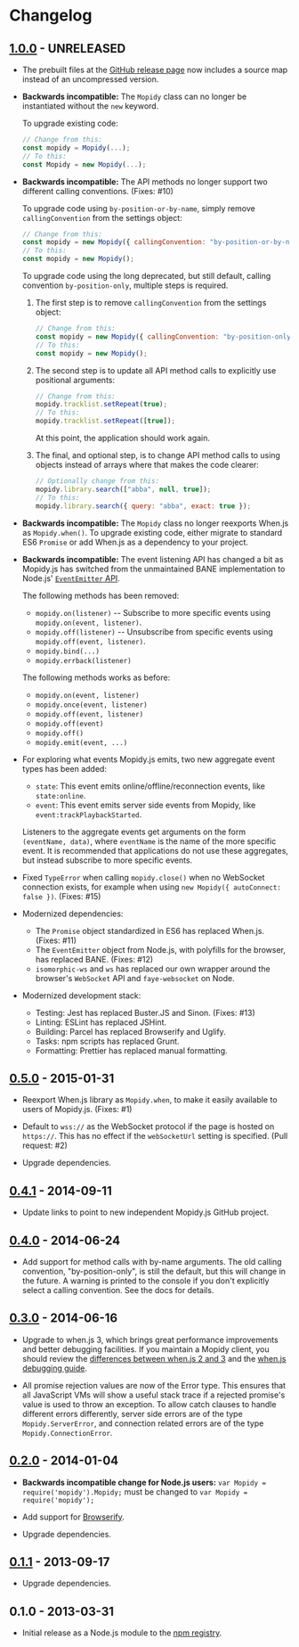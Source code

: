 # Changelog

## [1.0.0] - UNRELEASED

- The prebuilt files at the
  [GitHub release page](https://github.com/mopidy/mopidy.js/releases)
  now includes a source map instead of an uncompressed version.

- **Backwards incompatible:** The `Mopidy` class can no longer be instantiated
  without the `new` keyword.

  To upgrade existing code:

  ```js
  // Change from this:
  const mopidy = Mopidy(...);
  // To this:
  const Mopidy = new Mopidy(...);
  ```

- **Backwards incompatible:** The API methods no longer support two different
  calling conventions. (Fixes: #10)

  To upgrade code using `by-position-or-by-name`, simply remove
  `callingConvention` from the settings object:

  ```js
  // Change from this:
  const mopidy = new Mopidy({ callingConvention: "by-position-or-by-name" });
  // To this:
  const mopidy = new Mopidy();
  ```

  To upgrade code using the long deprecated, but still default, calling
  convention `by-position-only`, multiple steps is required.

  1.  The first step is to remove `callingConvention` from the settings object:

      ```js
      // Change from this:
      const mopidy = new Mopidy({ callingConvention: "by-position-only" });
      // To this:
      const mopidy = new Mopidy();
      ```

  2.  The second step is to update all API method calls to explicitly use
      positional arguments:

      ```js
      // Change from this:
      mopidy.tracklist.setRepeat(true);
      // To this:
      mopidy.tracklist.setRepeat([true]);
      ```

      At this point, the application should work again.

  3.  The final, and optional step, is to change API method calls to using objects
      instead of arrays where that makes the code clearer:

      ```js
      // Optionally change from this:
      mopidy.library.search(["abba", null, true]);
      // To this:
      mopidy.library.search({ query: "abba", exact: true });
      ```

- **Backwards incompatible:** The `Mopidy` class no longer reexports When.js
  as `Mopidy.when()`. To upgrade existing code, either migrate to standard
  ES6 `Promise` or add When.js as a dependency to your project.

- **Backwards incompatible:** The event listening API has changed a bit as
  Mopidy.js has switched from the unmaintained BANE implementation to Node.js'
  [`EventEmitter` API](https://nodejs.org/api/events.html).

  The following methods has been removed:

  - `mopidy.on(listener)` --
    Subscribe to more specific events using `mopidy.on(event, listener)`.
  - `mopidy.off(listener)` --
    Unsubscribe from specific events using `mopidy.off(event, listener)`.
  - `mopidy.bind(...)`
  - `mopidy.errback(listener)`

  The following methods works as before:

  - `mopidy.on(event, listener)`
  - `mopidy.once(event, listener)`
  - `mopidy.off(event, listener)`
  - `mopidy.off(event)`
  - `mopidy.off()`
  - `mopidy.emit(event, ...)`

- For exploring what events Mopidy.js emits, two new aggregate event types
  has been added:

  - `state`: This event emits online/offline/reconnection events,
    like `state:online`.
  - `event`: This event emits server side events from Mopidy,
    like `event:trackPlaybackStarted`.

  Listeners to the aggregate events get arguments on the form
  `(eventName, data)`, where `eventName` is the name of the more specific
  event. It is recommended that applications do not use these aggregates, but
  instead subscribe to more specific events.

- Fixed `TypeError` when calling `mopidy.close()` when no WebSocket connection
  exists, for example when using `new Mopidy({ autoConnect: false })`.
  (Fixes: #15)

- Modernized dependencies:

  - The `Promise` object standardized in ES6 has replaced When.js. (Fixes: #11)
  - The `EventEmitter` object from Node.js, with polyfills for the browser,
    has replaced BANE. (Fixes: #12)
  - `isomorphic-ws` and `ws` has replaced our own wrapper around the browser's
    `WebSocket` API and `faye-websocket` on Node.

- Modernized development stack:

  - Testing: Jest has replaced Buster.JS and Sinon. (Fixes: #13)
  - Linting: ESLint has replaced JSHint.
  - Building: Parcel has replaced Browserify and Uglify.
  - Tasks: npm scripts has replaced Grunt.
  - Formatting: Prettier has replaced manual formatting.

## [0.5.0] - 2015-01-31

- Reexport When.js library as `Mopidy.when`, to make it easily available to
  users of Mopidy.js. (Fixes: #1)

- Default to `wss://` as the WebSocket protocol if the page is hosted on
  `https://`. This has no effect if the `webSocketUrl` setting is specified.
  (Pull request: #2)

- Upgrade dependencies.

## [0.4.1] - 2014-09-11

- Update links to point to new independent Mopidy.js GitHub project.

## [0.4.0] - 2014-06-24

- Add support for method calls with by-name arguments. The old calling
  convention, "by-position-only", is still the default, but this will change in
  the future. A warning is printed to the console if you don't explicitly
  select a calling convention. See the docs for details.

## [0.3.0] - 2014-06-16

- Upgrade to when.js 3, which brings great performance improvements and better
  debugging facilities. If you maintain a Mopidy client, you should review the
  [differences between when.js 2 and 3](https://github.com/cujojs/when/blob/master/docs/api.md#upgrading-to-30-from-2x)
  and the
  [when.js debugging guide](https://github.com/cujojs/when/blob/master/docs/api.md#debugging-promises).

- All promise rejection values are now of the Error type. This ensures that all
  JavaScript VMs will show a useful stack trace if a rejected promise's value
  is used to throw an exception. To allow catch clauses to handle different
  errors differently, server side errors are of the type `Mopidy.ServerError`,
  and connection related errors are of the type `Mopidy.ConnectionError`.

## [0.2.0] - 2014-01-04

- **Backwards incompatible change for Node.js users:**
  `var Mopidy = require('mopidy').Mopidy;` must be changed to
  `var Mopidy = require('mopidy');`

- Add support for [Browserify](http://browserify.org/).

- Upgrade dependencies.

## [0.1.1] - 2013-09-17

- Upgrade dependencies.

## 0.1.0 - 2013-03-31

- Initial release as a Node.js module to the
  [npm registry](https://npmjs.org/).

[1.0.0]: https://github.com/mopidy/mopidy.js/compare/v0.5.0..v1.0.0
[0.5.0]: https://github.com/mopidy/mopidy.js/compare/v0.4.1..v0.5.0
[0.4.1]: https://github.com/mopidy/mopidy.js/compare/v0.4.0..v0.4.1
[0.4.0]: https://github.com/mopidy/mopidy.js/compare/v0.3.0..v0.4.0
[0.4.0]: https://github.com/mopidy/mopidy.js/compare/v0.3.0..v0.4.0
[0.3.0]: https://github.com/mopidy/mopidy.js/compare/v0.2.0..v0.3.0
[0.2.0]: https://github.com/mopidy/mopidy.js/compare/v0.1.1..v0.2.0
[0.1.1]: https://github.com/mopidy/mopidy.js/compare/v0.1.0..v0.1.1
